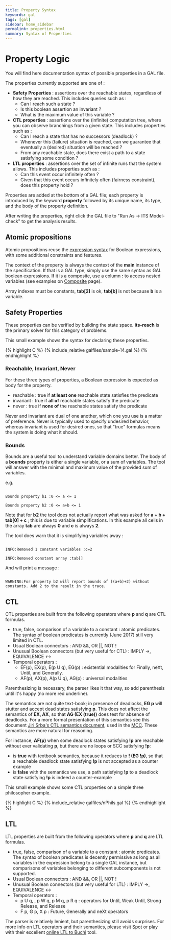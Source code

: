 ```yaml
---
title: Property Syntax
keywords: gal
tags: [gal]
sidebar: home_sidebar
permalink: properties.html
summary: Syntax of Properties
---
```



# Property Logic

You will find here documentation syntax of possible properties in a GAL file.

The properties currently supported are one of :

* **Safety Properties** : assertions over the reachable states, regardless of how they are reached. 
This includes queries such as : 
   * Can I reach such a state ? 
   * Is this boolean assertion an invariant ? 
   * What is the maximum value of this variable ?
* **CTL properties** : assertions over the (infinite) computation tree, where you can observe branchings from a given state. 
This includes properties such as :
   * Can I reach a state that has no successors (deadlock) ?  
   * Whenever this (failure) situation is reached, can we guarantee that eventually a (desired) situation will be reached ?
   * From any reachable state, does there exist a path to a state satisfying some condition ?
* **LTL properties** : assertions over the set of infinite runs that the system allows.
This includes properties such as :
  * Can this event occur infinitely often ?
  * Given that this event occurs infinitely often (fairness constraint), does this property hold ?

Properties are added at the bottom of a GAL file; each property is introduced by the keyword **property**
followed by its unique name, its type, and the body of the property definition.

After writing the properties, right click the GAL file to "Run As -> ITS Model-check" to get the analysis results.
  
## Atomic propositions

Atomic propositions reuse the [expression syntax](galbasics.md) for Boolean expressions, with some additional constraints and features.
 
The context of the property is always the context of the **main** instance of the specification.
If that is a GAL type, simply use the same syntax as GAL boolean expressions.
If it is a composite, use a column **:** to access nested variables (see examples on [Composite](cgalbasics.md) page). 

Array indexes must be constants, **tab[2]** is ok, **tab[b]** is not because **b** is a variable.

## Safety Properties

These properties can be verified by building the state space.
**its-reach** is the primary solver for this category of problems.

This small example shows the syntax for declaring these properties.

{% highlight C %}
{% include_relative galfiles/sample-14.gal %}
{% endhighlight %}

### Reachable, Invariant, Never

For these three types of properties, a Boolean expression is expected as body for the property.

 * reachable : true if **at least one** reachable state satisfies the predicate
 * invariant : true if **all of** reachable states satisfy the predicate
 * never : true if **none of** the reachable states satisfy the predicate
 
Never and invariant are dual of one another, which one you use is a matter of preference.
Never is typically used to specify undesired behavior, whereas invariant is used for desired ones,
 so that "true" formulas means the system is doing what it should.

### Bounds

Bounds are a useful tool to understand variable domains better.
The body of a __bounds__ property is either a single variable, or a sum of variables.
The tool will answer with the minimal and maximum value of the provided sum of variables.  

e.g.

<code>
Bounds property b1 :0 <= a <= 1<br/>
Bounds property b2 :0 <= a+b <= 1
</code>

Note that for __b2__ the tool does not actually report what was asked for __a + b + tab[0] + c__ ; this is due to variable simplifications.
In this example all cells in the array __tab__ are always **0** and __c__ is always **2**.

The tool does warn that it is simplifying variables away :

<code>
INFO:Removed 1 constant variables :c=2<br/>
INFO:Removed constant array :tab[]
</code>

And will print a message : 

<code>
WARNING:For property b2 will report bounds of ((a+b)+2) without constants. Add 2 to the result in the trace.
</code>

## CTL

CTL properties are built from the following operators where **p** and **q** are CTL formulas.
* true, false, comparison of a variable to a constant : atomic predicates. The syntax of boolean predicates is currently (June 2017) still very limited in CTL.
* Usual Boolean connectors : AND &&, OR &#124;&#124;, NOT ! 
* Unusual Boolean connectors (but very useful for CTL) : IMPLY ->, EQUIVALENCE <->
* Temporal operators :
  * EF(p), EX(p), E(p U q), EG(p) : existential modalities for Finally, neXt, Until, and Generally.
  * AF(p), AX(p), A(p U q), AG(p) : universal modalities

Parenthesizing is necessary, the parser likes it that way, so add parenthesis until it's happy (no more red underline).

The semantics are not quite text-book; in presence of deadlocks, **EG p** will stutter and accept dead states satisfying **p**.
This does not affect the semantics of **EX, AX**, so that **AG (EX (true))** does test for absence of deadlocks.
For a more formal presentation of this semantics see this document [Jiri Srba's CTL semantics document](files/CTL-semantics.pdf), used in the [MCC](http://mcc.lip6.fr).
These semantics are more natural for reasoning.

For instance, **AF(p)** when some deadlock states satisfying **!p** are reachable without ever validating **p**, but there are no loops or SCC satisfying **!p**:
* is **true** with textbook semantics, because it reduces to **! (EG !p)**, so that a reachable deadlock state satisfying **!p** is not accepted as a counter example
* is **false** with the semantics we use, a path satisfying **!p** to a deadlock state satisfying **!p** is indeed a counter-example

This small example shows some CTL properties on a simple three philosopher example.

{% highlight C %}
{% include_relative galfiles/nPhils.gal %}
{% endhighlight %}


## LTL

LTL properties are built from the following operators where **p** and **q** are LTL formulas.
* true, false, comparison of a variable to a constant : atomic predicates. 
The syntax of boolean predicates is decently permissive as long as all variables in the expression belong to a single GAL instance, but comparisons of variables belonging to different subcomponents is not supported.
* Usual Boolean connectors : AND &&, OR &#124;&#124;, NOT ! 
* Unusual Boolean connectors (but very useful for LTL) : IMPLY ->, EQUIVALENCE <->
* Temporal operators :
  * p U q, , p W q, p M q, p R q : operators for Until, Weak Until, Strong Release, and Release
  * F p, G p, X p : Future, Generally and neXt operators

The parser is relatively lenient, but parenthesizing still avoids surprises.
For more info on LTL operators and their semantics, please visit [Spot](https://spot.lrde.epita.fr/concepts.html#ltl) or play with their excellent
[online LTL to Buchi](https://spot.lrde.epita.fr/trans.html) tool.
